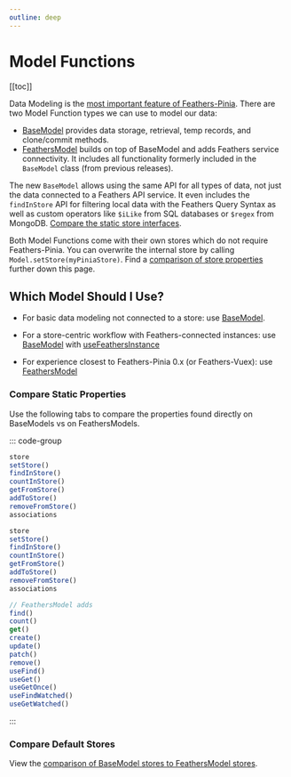 ```yaml
---
outline: deep
---
```


<script setup>
import Badge from '../components/Badge.vue'
import BlockQuote from '../components/BlockQuote.vue'
</script>

# Model Functions

[[toc]]

Data Modeling is the [most important feature of Feathers-Pinia](/guide/modeling). There are two Model Function
types we can use to model our data:

- [BaseModel](/guide/base-model) provides data storage, retrieval, temp records, and clone/commit methods.
- [FeathersModel](/guide/use-feathers-model) builds on top of BaseModel and adds Feathers service connectivity. It includes
all functionality formerly included in the `BaseModel` class (from previous releases).

The new `BaseModel` allows using the same API for all types of data, not just the data connected to a Feathers API
service. It even includes the `findInStore` API for filtering local data with the Feathers Query Syntax as well as
custom operators like `$iLike` from SQL databases or `$regex` from MongoDB.
[Compare the static store interfaces](#compare-static-properties).

Both Model Functions come with their own stores which do not require Feathers-Pinia. You can overwrite the internal
store by calling `Model.setStore(myPiniaStore)`. Find a [comparison of store properties](#compare-default-stores)
further down this page.

## Which Model Should I Use?

- For basic data modeling not connected to a store: use [BaseModel](/guide/use-base-model).

- For a store-centric workflow with Feathers-connected instances: use
[BaseModel](/guide/use-base-model) with [useFeathersInstance](/guide/model-instances#use-feathers-instance)

- For experience closest to Feathers-Pinia 0.x (or Feathers-Vuex): use [FeathersModel](/guide/use-feathers-model)

### Compare Static Properties

Use the following tabs to compare the properties found directly on BaseModels vs on FeathersModels.

::: code-group

```js [BaseModel]
store
setStore()
findInStore()
countInStore()
getFromStore()
addToStore()
removeFromStore()
associations
```

```js [FeathersModel]
store
setStore()
findInStore()
countInStore()
getFromStore()
addToStore()
removeFromStore()
associations

// FeathersModel adds
find()
count()
get()
create()
update()
patch()
remove()
useFind()
useGet()
useGetOnce()
useFindWatched()
useGetWatched()
```

:::

### Compare Default Stores

View the [comparison of BaseModel stores to FeathersModel stores](/guide/model-stores#comparing-stores).
